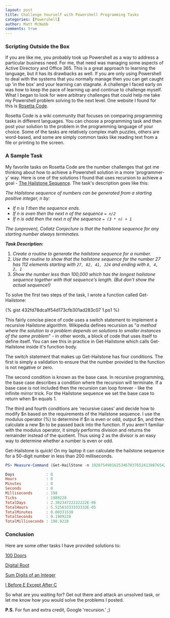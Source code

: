 ```yaml
---
layout: post
title: Challenge Yourself with Powershell Programming Tasks
categories: [Powershell]
author: Matt McNabb
comments: true
---
```


[RosettaCode]: http://rosettacode.org
[Hailstone]: http://rosettacode.org/wiki/Hailstone_sequence#.7B.7Bheader.7CPowerShell.7D.7D
[100Doors]: http://rosettacode.org/wiki/100_doors
[DigitalRoot]: http://rosettacode.org/wiki/Digital_root
[SumDigits]: http://rosettacode.org/wiki/Sum_digits_of_an_integer
[IBeforeE]: http://rosettacode.org/wiki/I_before_E_except_after_C

### Scripting Outside the Box
If you are like me, you probably took up Powershell as a way to address a particular business need. For me, that need was managing some aspects of Active Directory and Office 365. This is a great approach to learning the language, but it has its drawbacks as well. If you are only using Powershell to deal with the systems that you normally manage then you can get caught up 'in the box' and your learning can stagnate. A challenge I faced early on was how to keep the pace of learning up and continue to challenge myself. What I began to look for were arbitrary challenges that could help me take my Powershell problem solving to the next level. One website I found for this is [Rosetta Code][RosettaCode].

Rosetta Code is a wiki community that focuses on comparing programming tasks in different languages. You can choose a programming task and then post your solution to the problem in the programming language of your choice. Some of the tasks are relatively complex math puzzles, others are word-based, and some are simply common tasks like reading text from a file or printing to the screen.

### A Sample Task
My favorite tasks on Rosetta Code are the number challenges that got me thinking about how to achieve a Powershell solution in a more 'programmer-y' way. Here is one of the solutions I found that uses recursion to achieve a goal - [The Hailstone Sequence][Hailstone]. The task's description goes like this:

*The Hailstone sequence of numbers can be generated from a starting positive integer, n by:*

- *If n is 1 then the sequence ends.*
- *If n is even then the next n of the sequence `= n/2`*
- *If n is odd then the next n of the sequence `= (3 * n) + 1`*

*The (unproven), Collatz Conjecture is that the hailstone sequence for any starting number always terminates.*

_**Task Description:**_

1. *Create a routine to generate the hailstone sequence for a number.*
2. *Use the routine to show that the hailstone sequence for the number 27 has 112 elements starting with `27, 82, 41, 124` and ending with `8, 4, 2, 1`*
3. *Show the number less than 100,000 which has the longest hailstone sequence together with that sequence's length. (But don't show the actual sequence!)*

To solve the first two steps of the task, I wrote a function called Get-Hailstone:

{% gist 432fd78dca1f54d173cfb301ad283c07 1.ps1 %}

This fairly concise piece of code uses a switch statement to implement a recursive Hailstone algorithm. Wikipedia defines recursion as "*a method where the solution to a problem depends on solutions to smaller instances of the same problem*" - in other words, a block of code that uses itself to define itself. You can see this in practice in Get-Hailstone which calls Get-Hailstone inside it's function body.

The switch statement that makes up Get-Hailstone has four conditions. The first is simply a validation to ensure that the number provided to the function is not negative or zero.

The second condition is known as the base case. In recursive programming, the base case describes a condition where the recursion will terminate. If a base case is not included then the recursion can loop forever - like the infinite mirror trick. For the Hailstone sequence we set the base case to return when $n equals 1.

The third and fourth conditions are 'recursive cases' and decide how to modify $n based on the requirements of the Hailstone sequence. I use the modulus operator (%) to determine if $n is even or odd, output $n, and then calculate a new $n to be passed back into the function. If you aren't familiar with the modulus operator, it simply performs division and returns the remainder instead of the quotient. Thus using 2 as the divisor is an easy way to determine whether a number is even or odd.

Get-Hailstone is quick! On my laptop it can calculate the hailstone sequence for a 50-digit number in less than 200 milliseconds.

```powershell
PS> Measure-Command {Get-HailStone -n 19287549016253467837652413987654200198276352456276}

Days              : 0
Hours             : 0
Minutes           : 0
Seconds           : 0
Milliseconds      : 198
Ticks             : 1989228
TotalDays         : 2.30234722222222E-06
TotalHours        : 5.52563333333333E-05
TotalMinutes      : 0.00331538
TotalSeconds      : 0.1989228
TotalMilliseconds : 198.9228
```

### Conclusion
Here are some other tasks I have provided solutions to:

[100 Doors][100Doors]

[Digital Root][DigitalRoot]

[Sum Digits of an Integer][SumDigits]

[I Before E Except After C][IBeforeE]

So what are you waiting for? Get out there and attack an unsolved task, or let me know how you would solve the problems I posted.

**P.S.** For fun and extra credit, Google 'recursion.' ;)